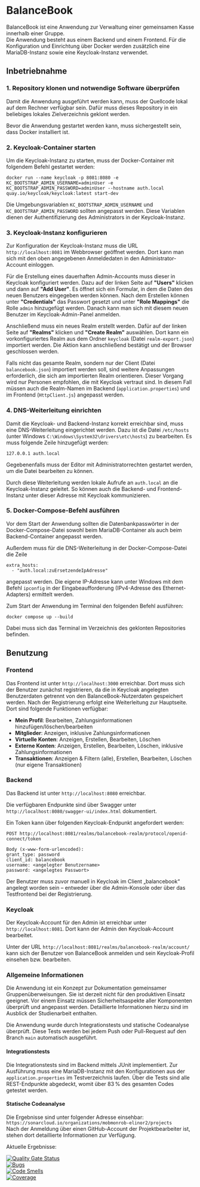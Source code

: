 # BalanceBook

BalanceBook ist eine Anwendung zur Verwaltung einer gemeinsamen Kasse innerhalb einer Gruppe.  
Die Anwendung besteht aus einem Backend und einem Frontend. Für die Konfiguration und Einrichtung über Docker werden zusätzlich eine MariaDB-Instanz sowie eine Keycloak-Instanz verwendet.

## Inbetriebnahme

### 1. Repository klonen und notwendige Software überprüfen

Damit die Anwendung ausgeführt werden kann, muss der Quellcode lokal auf dem Rechner verfügbar sein. Dafür muss dieses Repository in ein beliebiges lokales Zielverzeichnis geklont werden.

Bevor die Anwendung gestartet werden kann, muss sichergestellt sein, dass Docker installiert ist.

### 2. Keycloak-Container starten

Um die Keycloak-Instanz zu starten, muss der Docker-Container mit folgendem Befehl gestartet werden:

```
docker run --name keycloak -p 8081:8080 -e KC_BOOTSTRAP_ADMIN_USERNAME=adminUser -e KC_BOOTSTRAP_ADMIN_PASSWORD=adminUser --hostname auth.local quay.io/keycloak/keycloak:latest start-dev
```

Die Umgebungsvariablen `KC_BOOTSTRAP_ADMIN_USERNAME` und `KC_BOOTSTRAP_ADMIN_PASSWORD` sollten angepasst werden. Diese Variablen dienen der Authentifizierung des Administrators in der Keycloak-Instanz.

### 3. Keycloak-Instanz konfigurieren

Zur Konfiguration der Keycloak-Instanz muss die URL `http://localhost:8081` im Webbrowser geöffnet werden. Dort kann man sich mit den oben angegebenen Anmeldedaten in den Administrator-Account einloggen.

Für die Erstellung eines dauerhaften Admin-Accounts muss dieser in Keycloak konfiguriert werden. Dazu auf der linken Seite auf **"Users"** klicken und dann auf **"Add User"**. Es öffnet sich ein Formular, in dem die Daten des neuen Benutzers eingegeben werden können. Nach dem Erstellen können unter **"Credentials"** das Passwort gesetzt und unter **"Role Mappings"** die Rolle `admin` hinzugefügt werden. Danach kann man sich mit diesem neuen Benutzer im Keycloak-Admin-Panel anmelden.

Anschließend muss ein neues Realm erstellt werden. Dafür auf der linken Seite auf **"Realms"** klicken und **"Create Realm"** auswählen. Dort kann ein vorkonfiguriertes Realm aus dem Ordner `keycloak` (Datei `realm-export.json`) importiert werden. Die Aktion kann anschließend bestätigt und der Browser geschlossen werden.

Falls nicht das gesamte Realm, sondern nur der Client (Datei `balancebook.json`) importiert werden soll, sind weitere Anpassungen erforderlich, die sich am importierten Realm orientieren. Dieser Vorgang wird nur Personen empfohlen, die mit Keycloak vertraut sind. In diesem Fall müssen auch die Realm-Namen im Backend (`application.properties`) und im Frontend (`HttpClient.js`) angepasst werden.

### 4. DNS-Weiterleitung einrichten

Damit die Keycloak- und Backend-Instanz korrekt erreichbar sind, muss eine DNS-Weiterleitung eingerichtet werden. Dazu ist die Datei `/etc/hosts` (unter Windows `C:\Windows\System32\drivers\etc\hosts`) zu bearbeiten. Es muss folgende Zeile hinzugefügt werden:

```
127.0.0.1 auth.local
```

Gegebenenfalls muss der Editor mit Administratorrechten gestartet werden, um die Datei bearbeiten zu können.

Durch diese Weiterleitung werden lokale Aufrufe an `auth.local` an die Keycloak-Instanz geleitet. So können auch die Backend- und Frontend-Instanz unter dieser Adresse mit Keycloak kommunizieren.

### 5. Docker-Compose-Befehl ausführen

Vor dem Start der Anwendung sollten die Datenbankpasswörter in der Docker-Compose-Datei sowohl beim MariaDB-Container als auch beim Backend-Container angepasst werden.

Außerdem muss für die DNS-Weiterleitung in der Docker-Compose-Datei die Zeile

```
extra_hosts:
  - "auth.local:zuErsetzendeIpAdresse"
```

angepasst werden. Die eigene IP-Adresse kann unter Windows mit dem Befehl `ipconfig` in der Eingabeaufforderung (IPv4-Adresse des Ethernet-Adapters) ermittelt werden.

Zum Start der Anwendung im Terminal den folgenden Befehl ausführen:

```
docker compose up --build
```

Dabei muss sich das Terminal im Verzeichnis des geklonten Repositories befinden.

## Benutzung

### Frontend

Das Frontend ist unter `http://localhost:3000` erreichbar. Dort muss sich der Benutzer zunächst registrieren, da die in Keycloak angelegten Benutzerdaten getrennt von den BalanceBook-Nutzerdaten gespeichert werden. Nach der Registrierung erfolgt eine Weiterleitung zur Hauptseite. Dort sind folgende Funktionen verfügbar:

- **Mein Profil**: Bearbeiten, Zahlungsinformationen hinzufügen/löschen/bearbeiten
- **Mitglieder**: Anzeigen, inklusive Zahlungsinformationen
- **Virtuelle Konten**: Anzeigen, Erstellen, Bearbeiten, Löschen
- **Externe Konten**: Anzeigen, Erstellen, Bearbeiten, Löschen, inklusive Zahlungsinformationen
- **Transaktionen**: Anzeigen & Filtern (alle), Erstellen, Bearbeiten, Löschen (nur eigene Transaktionen)

### Backend

Das Backend ist unter `http://localhost:8080` erreichbar.

Die verfügbaren Endpunkte sind über Swagger unter  
`http://localhost:8080/swagger-ui/index.html` dokumentiert.

Ein Token kann über folgenden Keycloak-Endpunkt angefordert werden:

```
POST http://localhost:8081/realms/balancebook-realm/protocol/openid-connect/token

Body (x-www-form-urlencoded):
grant_type: password
client_id: balancebook
username: <angelegter Benutzername>
password: <angelegtes Passwort>
```

Der Benutzer muss zuvor manuell in Keycloak im Client „balancebook“ angelegt worden sein – entweder über die Admin-Konsole oder über das Testfrontend bei der Registrierung.

### Keycloak

Der Keycloak-Account für den Admin ist erreichbar unter `http://localhost:8081`. Dort kann der Admin den Keycloak-Account bearbeitet.

Unter der URL `http://localhost:8081/realms/balancebook-realm/account/` kann sich der Benutzer von BalanceBook anmelden und sein Keycloak-Profil einsehen bzw. bearbeiten.

### Allgemeine Informationen

Die Anwendung ist ein Konzept zur Dokumentation gemeinsamer Gruppenüberweisungen. Sie ist derzeit nicht für den produktiven Einsatz geeignet. Vor einem Einsatz müssen Sicherheitsaspekte aller Komponenten überprüft und angepasst werden. Detaillierte Informationen hierzu sind im Ausblick der Studienarbeit enthalten.

Die Anwendung wurde durch Integrationstests und statische Codeanalyse überprüft. Diese Tests werden bei jedem Push oder Pull-Request auf den Branch `main` automatisch ausgeführt.

#### Integrationstests

Die Integrationstests sind im Backend mittels JUnit implementiert. Zur Ausführung muss eine MariaDB-Instanz mit den Konfigurationen aus der `application.properties` im Testverzeichnis laufen. Über die Tests sind alle REST-Endpunkte abgedeckt, womit über 83 % des gesamten Codes getestet werden.

#### Statische Codeanalyse

Die Ergebnisse sind unter folgender Adresse einsehbar:  
`https://sonarcloud.io/organizations/mobmonrob-elinor2/projects`  
Nach der Anmeldung über einen GitHub-Account der Projektbearbeiter ist, stehen dort detaillierte Informationen zur Verfügung.

Aktuelle Ergebnisse:

[![Quality Gate Status](https://sonarcloud.io/api/project_badges/measure?project=mobmonrob-elinor2_mobmonrob-elinor2&metric=alert_status)](https://sonarcloud.io/summary/new_code?id=mobmonrob-elinor2_mobmonrob-elinor2)  
[![Bugs](https://sonarcloud.io/api/project_badges/measure?project=mobmonrob-elinor2_mobmonrob-elinor2&metric=bugs)](https://sonarcloud.io/summary/new_code?id=mobmonrob-elinor2_mobmonrob-elinor2)  
[![Code Smells](https://sonarcloud.io/api/project_badges/measure?project=mobmonrob-elinor2_mobmonrob-elinor2&metric=code_smells)](https://sonarcloud.io/summary/new_code?id=mobmonrob-elinor2_mobmonrob-elinor2)  
[![Coverage](https://sonarcloud.io/api/project_badges/measure?project=mobmonrob-elinor2_mobmonrob-elinor2&metric=coverage)](https://sonarcloud.io/summary/new_code?id=mobmonrob-elinor2_mobmonrob-elinor2)
